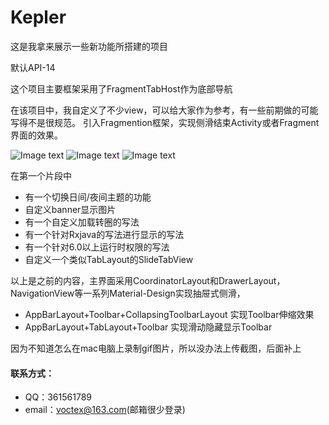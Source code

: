 # Kepler
这是我拿来展示一些新功能所搭建的项目

默认API-14

这个项目主要框架采用了FragmentTabHost作为底部导航

在该项目中，我自定义了不少view，可以给大家作为参考，有一些前期做的可能写得不是很规范。
引入Fragmention框架，实现侧滑结束Activity或者Fragment界面的效果。

![Image text](https://github.com/voctex/pictures/blob/master/kepler/gif/kpl1.gif?raw=true)
![Image text](https://github.com/voctex/pictures/blob/master/kepler/gif/kpl2.gif?raw=true)
![Image text](https://github.com/voctex/pictures/blob/master/kepler/gif/kpl3.gif?raw=true)


在第一个片段中
- 有一个切换日间/夜间主题的功能
- 自定义banner显示图片
- 有一个自定义加载转圈的写法
- 有一个针对Rxjava的写法进行显示的写法
- 有一个针对6.0以上运行时权限的写法
- 自定义一个类似TabLayout的SlideTabView

以上是之前的内容，主界面采用CoordinatorLayout和DrawerLayout，NavigationView等一系列Material-Design实现抽屉式侧滑，

- AppBarLayout+Toolbar+CollapsingToolbarLayout 实现Toolbar伸缩效果
- AppBarLayout+TabLayout+Toolbar 实现滑动隐藏显示Toolbar

因为不知道怎么在mac电脑上录制gif图片，所以没办法上传截图，后面补上

#### 联系方式：
- QQ：361561789
- email：voctex@163.com(邮箱很少登录)